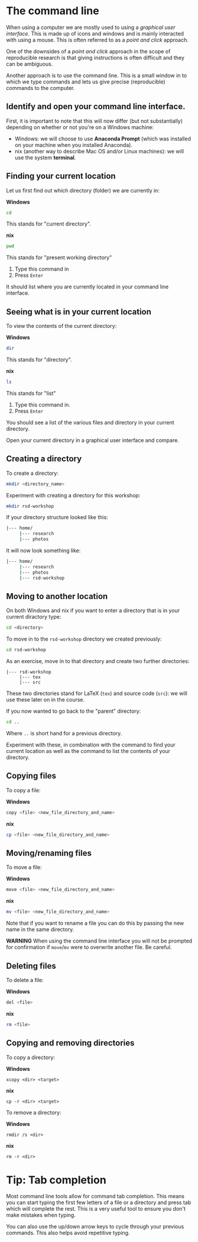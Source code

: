# The command line

When using a computer we are mostly used to using a _graphical user interface_.
This is made up of icons and windows and is mainly interacted with using a
mouse. This is often referred to as a _point and click_ approach.

One of the downsides of a _point and click_ approach in the scope of
reproducible research is that giving instructions is often difficult and they
can be ambiguous.

Another approach is to use the command line. This is a small window in to which
we type commands and lets us give precise (reproducible) commands to the
computer.

## Identify and open your command line interface.

First, it is important to note that this will now differ (but not substantially)
depending on whether or not you're on a Windows machine:

- Windows: we will choose to use **Anaconda Prompt** (which was installed on
  your machine when you installed Anaconda).
- nix (another way to describe Mac OS and/or Linux machines): we will use the
  system **terminal**.


## Finding your current location

Let us first find out which directory (folder) we are currently in:

**Windows**

```bash
cd
```

This stands for "current directory".

**nix**

```bash
pwd
```

This stands for "present working directory"

1. Type this command in
2. Press `Enter`

It should list where you are currently located in your
command line interface.

## Seeing what is in your current location

To view the contents of the current directory:

**Windows**

```bash
dir
```

This stands for "directory".

**nix**

```bash
ls
```

This stands for "list"

1. Type this command in.
2. Press `Enter`

You should see a list of the various files and directory in your current
directory.

Open your current directory in a graphical user interface and compare.

## Creating a directory

To create a directory:

```bash
mkdir <directory_name>
```

Experiment with creating a directory for this workshop:

```bash
mkdir rsd-workshop
```

If your directory structure looked like this:

```bash
|--- home/
     |--- research
     |--- photos
```

It will now look something like:

```bash
|--- home/
     |--- research
     |--- photos
     |--- rsd-workshop
```

## Moving to another location

On both Windows and nix if you want to enter a directory that is in your current
diractory type:

```bash
cd <directory>
```

To move in to the `rsd-workshop` directory we created previously:

```bash
cd rsd-workshop
```

As an exercise, move in to that directory and create two further directories:

```
|--- rsd-workshop
     |--- tex
     |--- src

```

These two directories stand for LaTeX (`tex`) and source code (`src`): we will
use these later on in the course.

If you now wanted to go back to the "parent" directory:

```bash
cd ..
```

Where `..` is short hand for a previous directory.

Experiment with these, in combination with the command to find your current
location as well as the command to list the contents of your directory.

## Copying files

To copy a file:

**Windows**

```bash
copy <file> <new_file_directory_and_name>
```

**nix**

```bash
cp <file> <new_file_directory_and_name>
```

## Moving/renaming files

To move a file:

**Windows**

```bash
move <file> <new_file_directory_and_name>
```

**nix**

```bash
mv <file> <new_file_directory_and_name>
```

Note that if you want to rename a file you can do this by passing the new name
in the same directory.

**WARNING** When using the command line interface you will not be prompted for
confirmation if `move`/`mv` were to overwrite another file. Be careful.

## Deleting files

To delete a file:

**Windows**

```bash
del <file>
```

**nix**

```bash
rm <file>
```

## Copying and removing directories

To copy a directory:

**Windows**

```
xcopy <dir> <target>
```

**nix**

```
cp -r <dir> <target>
```

To remove a directory:

**Windows**

```
rmdir /s <dir>
```

**nix**

```
rm -r <dir>
```

# Tip: Tab completion

Most command line tools allow for command tab completion. This means you can
start typing the first few letters of a file or a directory and press tab which
will complete the rest. This is a very useful tool to ensure you don't make
mistakes when typing.

You can also use the up/down arrow keys to cycle through your previous commands.
This also helps avoid repetitive typing.
